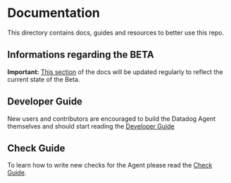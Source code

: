 # Documentation

This directory contains docs, guides and resources to better use this repo.

## Informations regarding the BETA

**Important:** [This section][beta] of the docs will be updated regularly to
reflect the current state of the Beta.

## Developer Guide

New users and contributors are encouraged to build the Datadog Agent themselves
and should start reading the [Developer Guide][developer-guide]


## Check Guide

To learn how to write new checks for the Agent please read the [Check Guide][checks-api].



[developer-guide]: dev/README.md
[checks-api]: dev/checks/README.md
[beta]: beta/README.md
